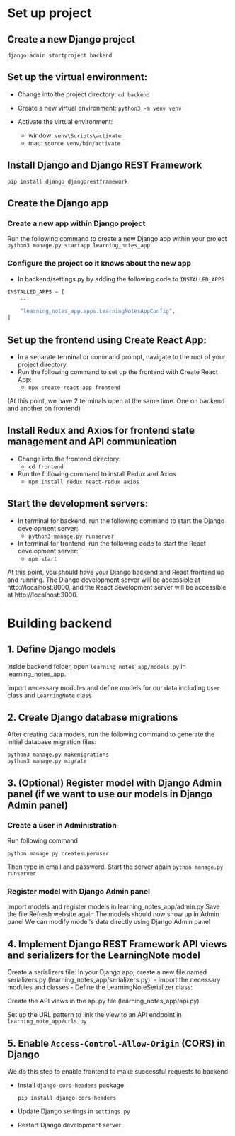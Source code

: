 # Set up project

## Create a new Django project
`django-admin startproject backend`

## Set up the virtual environment:
- Change into the project directory:
`cd backend`

- Create a new virtual environment:
`python3 -m venv venv`

- Activate the virtual environment:
     - window: `venv\Scripts\activate`
     - mac: `source venv/bin/activate`

## Install Django and Django REST Framework
`pip install django djangorestframework`

## Create the Django app
### Create a new app within Django project
Run the following command to create a new Django app within your project
`python3 manage.py startapp learning_notes_app`

### Configure the project so it knows about the new app
- In backend/settings.py by adding the following code to `INSTALLED_APPS`

```python
INSTALLED_APPS = [
    ...

    "learning_notes_app.apps.LearningNotesAppConfig",
]
```


## Set up the frontend using Create React App:
- In a separate terminal or command prompt, navigate to the root of your project directory.
- Run the following command to set up the frontend with Create React App:
     - `npx create-react-app frontend`

(At this point, we have 2 terminals open at the same time. One on backend and another on frontend)

## Install Redux and Axios for frontend state management and API communication
- Change into the frontend directory:
     - `cd frontend`
- Run the following command to install Redux and Axios
     - `npm install redux react-redux axios`

## Start the development servers:
- In terminal for backend, run the following command to start the Django development server:
     - `python3 manage.py runserver`
- In terminal for frontend, run the following code to start the React development server:
     - `npm start`

At this point, you should have your Django backend and React frontend up and running. The Django development server will be accessible at http://localhost:8000, and the React development server will be accessible at http://localhost:3000.


# Building backend

## 1. Define Django models
Inside backend folder, open `learning_notes_app/models.py` in learning_notes_app.

Import necessary modules and define models for our data including `User` class and `LearningNote` class

## 2. Create Django database migrations
After creating data models, run the following command to generate the initial database migration files:
```
python3 manage.py makemigrations
python3 manage.py migrate
```

## 3. (Optional) Register model with Django Admin panel (if we want to use our models in Django Admin panel)

### Create a user in Administration
Run following command

```
python manage.py createsuperuser
```

Then type in email and password. Start the server again `python manage.py runserver`

### Register model with Django Admin panel
Import models and register models in learning_notes_app/admin.py
Save the file
Refresh website again
The models should now show up in Admin panel
We can modify model's data directly using Django Admin panel

## 4. Implement Django REST Framework API views and serializers for the LearningNote model
Create a serializers file: In your Django app, create a new file named serializers.py (learning_notes_app/serializers.py).
     - Import the necessary modules and classes
     - Define the LearningNoteSerializer class:

Create the API views in the api.py file (learning_notes_app/api.py).


Set up the URL pattern to link the view to an API endpoint in `learning_note_app/urls.py`


## 5. Enable `Access-Control-Allow-Origin` (CORS) in Django
We do this step to enable frontend to make successful requests to backend
- Install `django-cors-headers` package
     ```
     pip install django-cors-headers
     ```

- Update Django settings in `settings.py`
- Restart Django development server